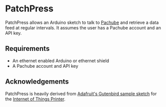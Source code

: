 PatchPress
==========

PatchPress allows an Arduino sketch to talk to [Pachube](https://pachube.com/) and retrieve a data feed
at regular intervals.  It assumes the user has a Pachube account and an API key.

Requirements
------------
* An ethernet enabled Arduino or ethernet shield
* A Pachube account and API key

Acknowledgements
----------------
PatchPress is heavily derived from [Adafruit's Gutenbird sample sketch](https://github.com/adafruit/Adafruit-Tweet-Receipt)
for the [Internet of Things Printer](http://www.adafruit.com/products/717).
